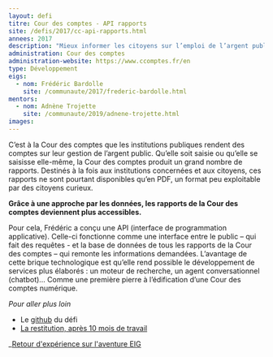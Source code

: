 ```yaml
---
layout: defi
titre: Cour des comptes - API rapports
site: /defis/2017/cc-api-rapports.html
annees: 2017
description: "Mieux informer les citoyens sur l’emploi de l’argent public"
administration: Cour des comptes
administration-website: https://www.ccomptes.fr/en
type: Développement
eigs:
  - nom: Frédéric Bardolle
    site: /communaute/2017/frederic-bardolle.html
mentors: 
  - nom: Adnène Trojette
    site: /communaute/2019/adnene-trojette.html
images:
---
```


C’est à la Cour des comptes que les institutions publiques rendent des
comptes sur leur gestion de l’argent public.  Qu’elle soit saisie ou
qu’elle se saisisse elle-même, la Cour des comptes produit un grand
nombre de rapports.  Destinés à la fois aux institutions concernées et
aux citoyens, ces rapports ne sont pourtant disponibles qu’en PDF, un
format peu exploitable par des citoyens curieux.

**Grâce à une approche par les données, les rapports de la Cour des
comptes deviennent plus accessibles.**

Pour cela, Frédéric a conçu une API (interface de programmation
applicative). Celle-ci fonctionne comme une interface entre le public
– qui fait des requêtes - et la base de données de tous les rapports
de la Cour des comptes – qui remonte les informations demandées.
L’avantage de cette brique technologique est qu’elle rend possible le
développement de services plus élaborés : un moteur de recherche, un
agent conversationnel (chatbot)… Comme une première pierre à
l’édification d’une Cour des comptes numérique.

_Pour aller plus loin_

* Le [github](https://github.com/entrepreneur-interet-general/api-ccomptes) du défi
* [La restitution, après 10 mois de travail](https://www.dailymotion.com/video/x6b9pl4?playlist=x54m4i)

_[Retour d'expérience sur l'aventure EIG](https://www.dailymotion.com/video/x64z39x)
